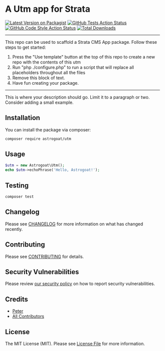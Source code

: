 # A Utm app for Strata

[![Latest Version on Packagist](https://img.shields.io/packagist/v/astrogoat/utm.svg?style=flat-square)](https://packagist.org/packages/astrogoat/utm)
[![GitHub Tests Action Status](https://img.shields.io/github/workflow/status/astrogoat/utm/run-tests?label=tests)](https://github.com/astrogoat/utm/actions?query=workflow%3Arun-tests+branch%3Amain)
[![GitHub Code Style Action Status](https://img.shields.io/github/workflow/status/astrogoat/utm/Check%20&%20fix%20styling?label=code%20style)](https://github.com/astrogoat/utm/actions?query=workflow%3A"Check+%26+fix+styling"+branch%3Amain)
[![Total Downloads](https://img.shields.io/packagist/dt/astrogoat/utm.svg?style=flat-square)](https://packagist.org/packages/astrogoat/utm)

---
This repo can be used to scaffold a Strata CMS App package. Follow these steps to get started:

1. Press the "Use template" button at the top of this repo to create a new repo with the contents of this utm
2. Run "php ./configure.php" to run a script that will replace all placeholders throughout all the files
3. Remove this block of text.
4. Have fun creating your package.
---

This is where your description should go. Limit it to a paragraph or two. Consider adding a small example.

## Installation

You can install the package via composer:

```bash
composer require astrogoat/utm
```

## Usage

```php
$utm = new Astrogoat\Utm();
echo $utm->echoPhrase('Hello, Astrogoat!');
```

## Testing

```bash
composer test
```

## Changelog

Please see [CHANGELOG](CHANGELOG.md) for more information on what has changed recently.

## Contributing

Please see [CONTRIBUTING](.github/CONTRIBUTING.md) for details.

## Security Vulnerabilities

Please review [our security policy](../../security/policy) on how to report security vulnerabilities.

## Credits

- [Peter](https://github.com/astrogoat)
- [All Contributors](../../contributors)



## License

The MIT License (MIT). Please see [License File](LICENSE.md) for more information.
